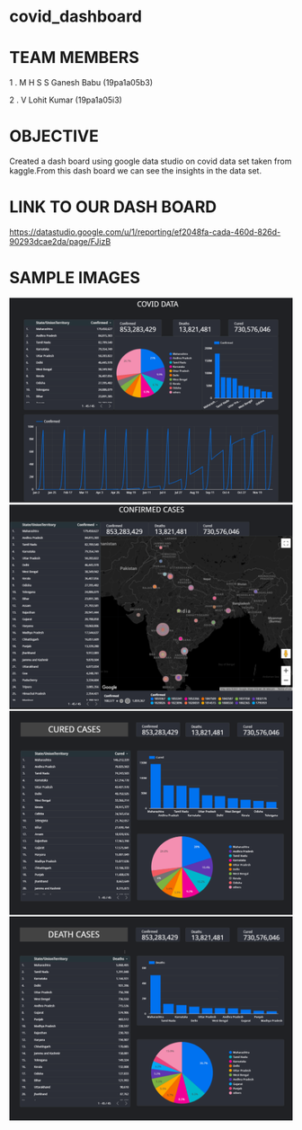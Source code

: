 # covid_dashboard

# TEAM MEMBERS 
 1 . M H S S Ganesh Babu (19pa1a05b3)
 
 2 . V Lohit Kumar (19pa1a05i3)
  
# OBJECTIVE
 Created a dash board using google data studio on covid data set taken from kaggle.From this dash board we can see the insights in the data set.
 
# LINK TO OUR DASH BOARD
 https://datastudio.google.com/u/1/reporting/ef2048fa-cada-460d-826d-90293dcae2da/page/FJizB
 
# SAMPLE IMAGES
![image_1](https://github.com/vlkumar-859/covid_dashboard/blob/main/image1.png)
![image_2](https://github.com/vlkumar-859/covid_dashboard/blob/main/image.png)
![image_3](https://github.com/vlkumar-859/covid_dashboard/blob/main/imaeg3.png)
![image_4](https://github.com/vlkumar-859/covid_dashboard/blob/main/image4.png)

